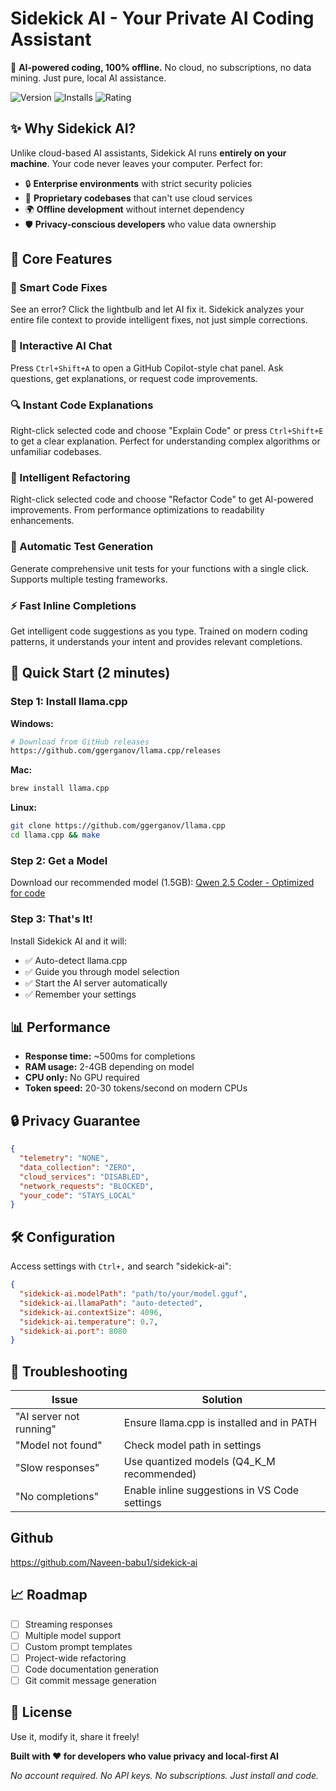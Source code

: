 # Sidekick AI - Your Private AI Coding Assistant

🚀 **AI-powered coding, 100% offline.** No cloud, no subscriptions, no data mining. Just pure, local AI assistance.

![Version](https://img.shields.io/visual-studio-marketplace/v/NaveenBabu.sidekick-ai)
![Installs](https://img.shields.io/visual-studio-marketplace/i/NaveenBabu.sidekick-ai)
![Rating](https://img.shields.io/visual-studio-marketplace/r/NaveenBabu.sidekick-ai)

## ✨ Why Sidekick AI?

Unlike cloud-based AI assistants, Sidekick AI runs **entirely on your machine**. Your code never leaves your computer. Perfect for:
- 🔒 **Enterprise environments** with strict security policies
- 💼 **Proprietary codebases** that can't use cloud services
- 🌍 **Offline development** without internet dependency
- 🛡️ **Privacy-conscious developers** who value data ownership

## 🎯 Core Features

### 🤖 Smart Code Fixes
See an error? Click the lightbulb and let AI fix it. Sidekick analyzes your entire file context to provide intelligent fixes, not just simple corrections.

### 💬 Interactive AI Chat
Press `Ctrl+Shift+A` to open a GitHub Copilot-style chat panel. Ask questions, get explanations, or request code improvements.

### 🔍 Instant Code Explanations
Right-click selected code and choose "Explain Code" or press `Ctrl+Shift+E` to get a clear explanation. Perfect for understanding complex algorithms or unfamiliar codebases.

### 🔧 Intelligent Refactoring
Right-click selected code and choose "Refactor Code" to get AI-powered improvements. From performance optimizations to readability enhancements.

### 🧪 Automatic Test Generation
Generate comprehensive unit tests for your functions with a single click. Supports multiple testing frameworks.

### ⚡ Fast Inline Completions
Get intelligent code suggestions as you type. Trained on modern coding patterns, it understands your intent and provides relevant completions.

## 🚀 Quick Start (2 minutes)

### Step 1: Install llama.cpp
**Windows:** 
```bash
# Download from GitHub releases
https://github.com/ggerganov/llama.cpp/releases
```

**Mac:**
```bash
brew install llama.cpp
```

**Linux:**
```bash
git clone https://github.com/ggerganov/llama.cpp
cd llama.cpp && make
```

### Step 2: Get a Model
Download our recommended model (1.5GB):
[Qwen 2.5 Coder - Optimized for code](https://huggingface.co/Qwen/Qwen2.5-Coder-1.5B-Instruct-GGUF/resolve/main/qwen2.5-coder-1.5b-instruct-q4_k_m.gguf)

### Step 3: That's It!
Install Sidekick AI and it will:
- ✅ Auto-detect llama.cpp
- ✅ Guide you through model selection
- ✅ Start the AI server automatically
- ✅ Remember your settings

## 📊 Performance

- **Response time:** ~500ms for completions
- **RAM usage:** 2-4GB depending on model
- **CPU only:** No GPU required
- **Token speed:** 20-30 tokens/second on modern CPUs

## 🔒 Privacy Guarantee

```json
{
  "telemetry": "NONE",
  "data_collection": "ZERO",
  "cloud_services": "DISABLED",
  "network_requests": "BLOCKED",
  "your_code": "STAYS_LOCAL"
}
```

## 🛠️ Configuration

Access settings with `Ctrl+,` and search "sidekick-ai":

```json
{
  "sidekick-ai.modelPath": "path/to/your/model.gguf",
  "sidekick-ai.llamaPath": "auto-detected",
  "sidekick-ai.contextSize": 4096,
  "sidekick-ai.temperature": 0.7,
  "sidekick-ai.port": 8080
}
```

## 🐛 Troubleshooting

| Issue | Solution |
|-------|----------|
| "AI server not running" | Ensure llama.cpp is installed and in PATH |
| "Model not found" | Check model path in settings |
| "Slow responses" | Use quantized models (Q4_K_M recommended) |
| "No completions" | Enable inline suggestions in VS Code settings |

## Github

https://github.com/Naveen-babu1/sidekick-ai

## 📈 Roadmap

- [ ] Streaming responses
- [ ] Multiple model support
- [ ] Custom prompt templates
- [ ] Project-wide refactoring
- [ ] Code documentation generation
- [ ] Git commit message generation

## 📜 License

Use it, modify it, share it freely!

**Built with ❤️ for developers who value privacy and local-first AI**

*No account required. No API keys. No subscriptions. Just install and code.*
